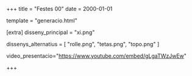 +++
title = "Festes 00"
date = 2000-01-01

template = "generacio.html"

[extra]
disseny_principal = "xi.png"

dissenys_alternatius = [
    "rolle.png",
    "tetas.png",
    "topo.png"
]

video_presentacio="https://www.youtube.com/embed/gLgaTWzJwEw"

+++
